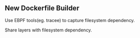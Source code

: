 ## New Dockerfile Builder

Use EBPF tools(eg. tracee) to capture filesystem dependency.

Share layers with filesystem dependency.